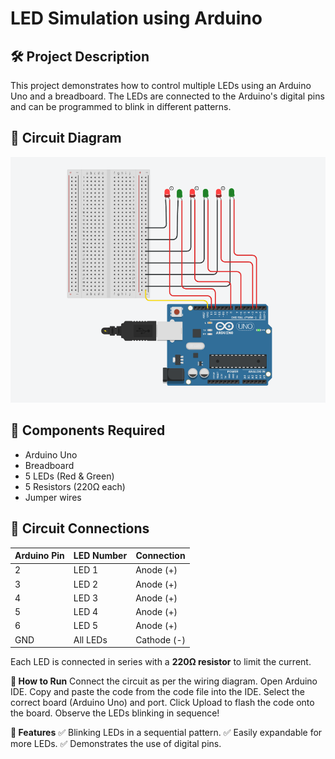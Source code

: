 # LED Simulation using Arduino  

## 🛠 Project Description  
This project demonstrates how to control multiple LEDs using an Arduino Uno and a breadboard. The LEDs are connected to the Arduino's digital pins and can be programmed to blink in different patterns.  

## 📸 Circuit Diagram  
![LED Simulation](Led%20simulation%20using%20ARDUINO.png)  

## 🔧 Components Required  
- Arduino Uno  
- Breadboard  
- 5 LEDs (Red & Green)  
- 5 Resistors (220Ω each)  
- Jumper wires  

## 🔌 Circuit Connections  
| **Arduino Pin** | **LED Number** | **Connection** |
|---------------|--------------|-------------|
| 2            | LED 1        | Anode (+) |
| 3            | LED 2        | Anode (+) |
| 4            | LED 3        | Anode (+) |
| 5            | LED 4        | Anode (+) |
| 6            | LED 5        | Anode (+) |
| GND          | All LEDs     | Cathode (-) |

Each LED is connected in series with a **220Ω resistor** to limit the current.

**🚀 How to Run**
Connect the circuit as per the wiring diagram.
Open Arduino IDE.
Copy and paste the code from the code file into the IDE.
Select the correct board (Arduino Uno) and port.
Click Upload to flash the code onto the board.
Observe the LEDs blinking in sequence!

**🎯 Features**
✅ Blinking LEDs in a sequential pattern.
✅ Easily expandable for more LEDs.
✅ Demonstrates the use of digital pins.
